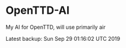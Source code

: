 # OpenTTD-AI
My AI for OpenTTD, will use primarily air

Latest backup: Sun Sep 29 01:16:02 UTC 2019
